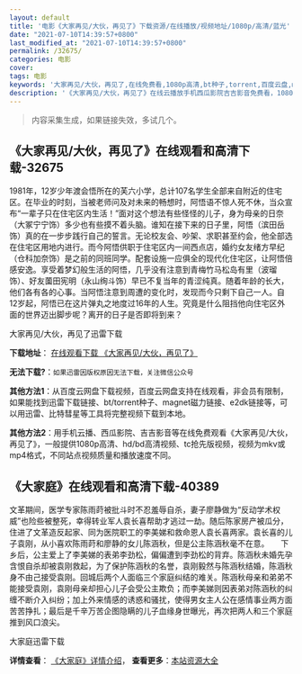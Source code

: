 ```yaml
---
layout: default
title: '电影《大家再见/大伙，再见了》下载资源/在线播放/视频地址/1080p/高清/蓝光'
date: "2021-07-10T14:39:57+0800"
last_modified_at: "2021-07-10T14:39:57+0800"
permalink: /32675/
categories: 电影
cover:
tags: 电影
keywords: '大家再见/大伙，再见了,在线免费看,1080p高清,bt种子,torrent,百度云盘,magnet,磁力链,迅雷下载资源'
description: '《大家再见/大伙，再见了》在线云播放手机西瓜影院吉吉影音免费看，1080p高清bd/hd未删减完整版和tc抢先枪版，mkv/mp4格式，附带bt/torrent种子、magnet/磁力链、百度云盘、网盘资源迅雷下载链接'
---
```


>内容采集生成，如果链接失效，多试几个。


## 《大家再见/大伙，再见了》在线观看和高清下载-32675

1981年，12岁少年渡会悟所在的芙六小学，总计107名学生全部来自附近的住宅区。在毕业的时刻，当被老师问及对未来的畅想时，阿悟语不惊人死不休，当众宣布“一辈子只在住宅区内生活！&rdquo;面对这个想法有些怪怪的儿子，身为母亲的日奈（大冢宁宁饰）多少也有些摸不着头脑。谁知在接下来的日子里，阿悟（滨田岳饰）真的在一步步践行自己的誓言。无论校友会、吵架、求职甚至约会，他全部选在住宅区用地内进行。而今阿悟供职于住宅区内一间西点店，婚约女友绪方早纪（仓科加奈饰）是之前的同班同学。配套设施一应俱全的现代化住宅区，让阿悟倍感安逸。</span>享受着梦幻般生活的阿悟，几乎没有注意到青梅竹马松岛有里（波瑠饰）、好友薗田宪明（永山绚斗饰）早已不复当年的青涩纯真。随着年龄的长大，他们各有各的心事。当阿悟注意到周遭的变化时，发现而今只剩下自己一人。自12岁起，阿悟已在这片弹丸之地度过16年的人生。究竟是什么阻挡他向住宅区外面的世界迈出脚步呢？离开的日子是否即将到来？


大家再见/大伙，再见了迅雷下载

**下载地址**： [在线观看下载 《大家再见/大伙，再见了》](https://www.993dy.com//vod-detail-id-16087.html) 


**无法下载?**：`如果迅雷因版权原因无法下载，关注微信公众号 `

**其他方法1**：从百度云网盘下载视频，百度云网盘支持在线观看，非会员有限制，如果能找到迅雷下载链接、bt/torrent种子、magnet磁力链接、e2dk链接等，可以用迅雷、比特彗星等工具将完整视频下载到本地。

**其他方法2**：用手机云播、西瓜影院、吉吉影音等在线免费观看《大家再见/大伙，再见了》，一般提供1080p高清、hd/bd高清视频、tc抢先版视频，视频为mkv或mp4格式，不同站点视频质量和播放速度不同。


## 《大家庭》在线观看和高清下载-40389

文革期间，医学专家陈雨莳被批斗时不忍羞辱自杀，妻子廖静做为&ldquo;反动学术权威”也险些被整死，幸得转业军人袁长喜帮助才逃过一劫。随后陈家房产被瓜分，住进了文革造反起家、同为医院职工的李美娣和救命恩人袁长喜两家。袁长喜的儿子袁刚，从小喜欢陈雨莳和廖静的女儿陈涵秋，但是公主陈涵秋毫不在意。　　下乡后，公主爱上了李美娣的表弟李劲松，偏偏遭到李劲松的背弃。陈涵秋未婚先孕含恨自杀却被袁刚救起，为了保护陈涵秋的名誉，袁刚毅然与陈涵秋结婚，陈涵秋身不由己接受袁刚。回城后两个人面临三个家庭纠结的难关。陈涵秋母亲和弟弟不能接受袁刚，袁刚母亲却担心儿子会受公主欺负；而李美娣则因表弟对陈涵秋的纠缠不断介入纠纷；加上外来情感的诱惑和骚扰，使得男女主人公在感情事业两方面苦苦挣扎；最后是千辛万苦企图隐瞒的儿子血缘身世曝光，再次把两人和三个家庭推到风口浪尖。


大家庭迅雷下载

**详情查看**： [《大家庭》详情介绍](/movie/40389/)， **查看更多**：[本站资源大全](/movie/t/all/)


